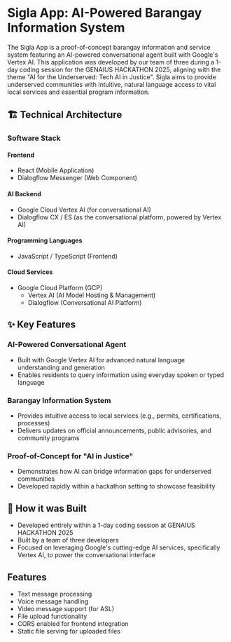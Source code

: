 # Sigla App: AI-Powered Barangay Information System

The Sigla App is a proof-of-concept barangay information and service system featuring an AI-powered conversational agent built with Google's Vertex AI. This application was developed by our team of three during a 1-day coding session for the GENAIUS HACKATHON 2025, aligning with the theme "AI for the Underserved: Tech AI in Justice". Sigla aims to provide underserved communities with intuitive, natural language access to vital local services and essential program information.

## 🏗️ Technical Architecture

### Software Stack

#### Frontend
- React (Mobile Application)
- Dialogflow Messenger (Web Component)

#### AI Backend
- Google Cloud Vertex AI (for conversational AI)
- Dialogflow CX / ES (as the conversational platform, powered by Vertex AI)

#### Programming Languages
- JavaScript / TypeScript (Frontend)

#### Cloud Services
- Google Cloud Platform (GCP)
  - Vertex AI (AI Model Hosting & Management)
  - Dialogflow (Conversational AI Platform)

## ✨ Key Features

### AI-Powered Conversational Agent
- Built with Google Vertex AI for advanced natural language understanding and generation
- Enables residents to query information using everyday spoken or typed language

### Barangay Information System
- Provides intuitive access to local services (e.g., permits, certifications, processes)
- Delivers updates on official announcements, public advisories, and community programs

### Proof-of-Concept for "AI in Justice"
- Demonstrates how AI can bridge information gaps for underserved communities
- Developed rapidly within a hackathon setting to showcase feasibility

## 🚀 How it was Built
- Developed entirely within a 1-day coding session at GENAIUS HACKATHON 2025
- Built by a team of three developers
- Focused on leveraging Google's cutting-edge AI services, specifically Vertex AI, to power the conversational interface


## Features

- Text message processing
- Voice message handling
- Video message support (for ASL)
- File upload functionality
- CORS enabled for frontend integration
- Static file serving for uploaded files
